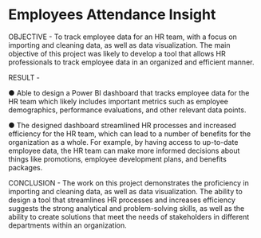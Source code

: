 # Employees Attendance Insight

OBJECTIVE - To track employee data for an HR team, with a focus on importing and cleaning data, as well as data visualization. The main objective of this project was likely to develop a tool that allows HR professionals to track employee data in an organized and efficient manner.

RESULT - 

● Able to design a Power BI dashboard that tracks employee data for the HR team which likely includes important metrics such as employee demographics, performance evaluations, and other relevant data points.

● The designed dashboard streamlined HR processes and increased efficiency for the HR team, which can lead to a number of benefits for the organization as a whole. For example, by having access to up-to-date employee data, the HR team can make more informed decisions about things like promotions, employee development plans, and benefits packages.

CONCLUSION -  The work on this project demonstrates the proficiency in importing and cleaning data, as well as data visualization. The ability to design a tool that streamlines HR processes and increases efficiency suggests the strong analytical and problem-solving skills, as well as the ability to create solutions that meet the needs of stakeholders in different departments within an organization.
